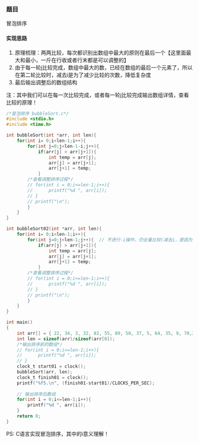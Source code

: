 ### 题目
冒泡排序

#### 实现思路
1. 原理梳理：两两比较，每次都识别出数组中最大的原则在最后一个【这里面最大和最小，一斤在行收或者行末都是可以调整的】
2. 由于每一轮j比较完成，数组中最大的数，已经在数组的最后一个元素了，所以在第二轮比较时，减去i是为了减少比较的次数，降低复杂度
3. 最后输出调整后的数组结构

注：其中我们可以在每一次比较完成，或者每一轮j比较完成输出数组详情，查看比较的原理！

```C
/*冒泡排序 bubbleSort.c*/
#include <stdio.h>
#include <time.h>

int bubbleSort(int *arr, int len){
  	for(int i= 0;i<len-1;i++){
    	for(int j=0;j<len-1-i;j++){
      		if(arr[j] > arr[j+1]){
		        int temp = arr[j];
		        arr[j] = arr[j+1];
		        arr[j+1] = temp;
      		}
	  	/*查看调整排序过程*/
	  	// for(int i = 0;i<=len-1;i++){
	   	//  	printf("%d ", arr[i]);
	  	// }
	  	// printf("\n");
    	}
  	}
}

int bubbleSort02(int *arr, int len){
  	for(int i= 0;i<len-1;i++){
    	for(int j=0;j<len-1;j++){  // 不进行-i操作，仍全量比较(减去i，是因为每轮比较完成后，最大的数已经在数组的最后一个，下一轮就不需要和那个进行比较了，所以减去i)
      		if(arr[j] > arr[j+1]){
		        int temp = arr[j];
		        arr[j] = arr[j+1];
		        arr[j+1] = temp;
      		}
	  	/*查看调整排序过程*/
	  	// for(int i = 0;i<=len-1;i++){
	   	//  	printf("%d ", arr[i]);
	  	// }
	  	// printf("\n");
    	}
  	}
}

int main()
{
  	int arr[] = { 22, 34, 3, 32, 82, 55, 89, 50, 37, 5, 64, 35, 9, 70,25, 30, 100 };
  	int len = sizeof(arr)/sizeof(arr[0]);
  	/*输出排序前的数组*/
  	// for(int i = 0;i<=len-1;i++){
    //  	printf("%d ", arr[i]);
  	// }
  	clock_t start01 = clock();
  	bubbleSort(arr, len);
  	clock_t finish01 = clock();
  	printf("%fS.\n", (finish01-start01)/CLOCKS_PER_SEC);
  	
  	// 输出排序后数组
  	for(int i = 0;i<=len-1;i++){
    	printf("%d ", arr[i]);
  	}
  	return 0;
}
```

PS: C语言实现冒泡排序，其中的i意义理解！
